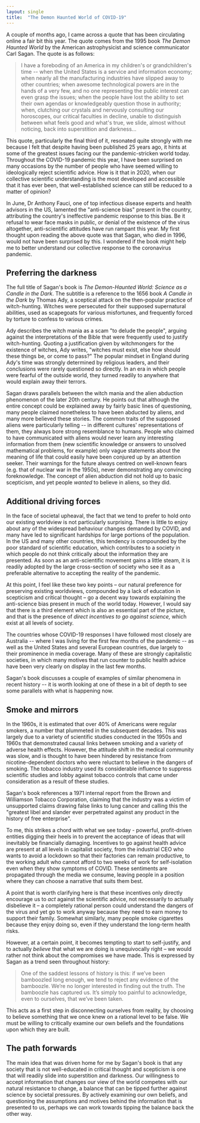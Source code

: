 ```yaml
---
layout: single
title:  "The Demon Haunted World of COVID-19"
---
```


A couple of months ago, I came across a quote that has been circulating online a fair bit this year. The quote comes from the 1995 book *The Demon Haunted World* by the American astrophysicist and science communicator Carl Sagan. The quote is as follows:

> I have a foreboding of an America in my children's or grandchildren's time -- when the United States is a service and information economy; when nearly all the manufacturing industries have slipped away to other countries; when awesome technological powers are in the hands of a very few, and no one representing the public interest can even grasp the issues; when the people have lost the ability to set their own agendas or knowledgeably question those in authority; when, clutching our crystals and nervously consulting our horoscopes, our critical faculties in decline, unable to distinguish between what feels good and what's true, we slide, almost without noticing, back into superstition and darkness...

This quote, particularly the final third of it, resonated quite strongly with me because I felt that despite having been published 25 years ago, it hints at some of the greatest issues facing our the pandemic-stricken world today. Throughout the COVID-19 pandemic this year, I have been surprised on many occasions by the number of people who have seemed willing to ideologically reject scientific advice. How is it that in 2020, when our collective scientific understanding is the most developed and accessible that it has ever been, that well-established science can still be reduced to a matter of opinion?

In June, Dr Anthony Fauci, one of top infectious disease experts and health advisors in the US, lamented the "anti-science bias" present in the country, attributing the country's ineffective pandemic response to this bias. Be it refusal to wear face masks in public, or denial of the existence of the virus altogether, anti-scientific attitudes have run rampant this year. My first thought upon reading the above quote was that Sagan, who died in 1996, would not have been surprised by this. I wondered if the book might help me to better understand our collective response to the coronavirus pandemic.

## Preferring the darkness

The full title of Sagan's book is *The Demon-Haunted World: Science as a Candle in the Dark*. The subtitle is a reference to the 1656 book *A Candle in the Dark* by Thomas Ady, a sceptical attack on the then-popular practice of witch-hunting. Witches were persecuted for their supposed supernatural abilities, used as scapegoats for various misfortunes, and frequently forced by torture to confess to various crimes.

Ady describes the witch mania as a scam "to delude the people", arguing against the interpretations of the Bible that were frequently used to justify witch-hunting. Quoting a justification given by witchmongers for the existence of witches, Ady writes, "witches must exist, else how should these things be, or come to pass?" The popular mindset in England during Ady's time was strongly determined by religious leaders, and their conclusions were rarely questioned so directly. In an era in which people were fearful of the outside world, they turned readily to anywhere that would explain away their terrors.

Sagan draws parallels between the witch mania and the alien abduction phenomenon of the later 20th century. He points out that although the entire concept could be explained away by fairly basic lines of questioning, many people claimed nonetheless to have been abducted by aliens, and many more believed these stories. The common traits of the supposed aliens were particularly telling -- in different cultures' representations of them, they always bore strong resemblance to humans. People who claimed to have communicated with aliens would never learn any interesting information from them (new scientific knowledge or answers to unsolved mathematical problems, for example) only vague statements about the meaning of life that could easily have been conjured up by an attention seeker. Their warnings for the future always centred on well-known fears (e.g. that of nuclear war in the 1950s), never demonstrating any convincing foreknowledge. The concept of alien abduction did not hold up to basic scepticism, and yet people *wanted* to believe in aliens, so they did.

## Additional driving forces

In the face of societal upheaval, the fact that we tend to prefer to hold onto our existing worldview is not particularly surprising. There is little to enjoy about any of the widespread behaviour changes demanded by COVID, and many have led to significant hardships for large portions of the population. In the US and many other countries, this tendency is compounded by the poor standard of scientific education, which contributes to a society in which people do not think critically about the information they are presented. As soon as an anti-scientific movement gains a little steam, it is readily adopted by the large cross-section of society who see it as a preferable alternative to accepting the reality of the pandemic.

At this point, I feel like these two key points – our natural preference for preserving existing worldviews, compounded by a lack of education in scepticism and critical thought – go a decent way towards explaining the anti-science bias present in much of the world today. However, I would say that there is a third element which is also an essential part of the picture, and that is the presence of *direct incentives to go against science,* which exist at all levels of society.

The countries whose COVID-19 responses I have followed most closely are Australia -- where I was living for the first few months of the pandemic -- as well as the United States and several European countries, due largely to their prominence in media coverage. Many of these are strongly capitalistic societies, in which many motives that run counter to public health advice have been very clearly on display in the last few months.

Sagan's book discusses a couple of examples of similar phenomena in recent history -- it is worth looking at one of these in a bit of depth to see some parallels with what is happening now.

## Smoke and mirrors

In the 1960s, it is estimated that over 40% of Americans were regular smokers, a number that plummeted in the subsequent decades. This was largely due to a variety of scientific studies conducted in the 1950s and 1960s that demonstrated causal links between smoking and a variety of adverse health effects. However, the attitude shift in the medical community was slow, and is thought to have been hindered by resistance from nicotine-dependent doctors who were reluctant to believe in the dangers of smoking. The tobacco industry used its considerable influence to suppress scientific studies and lobby against tobacco controls that came under consideration as a result of these studies.

Sagan's book references a 1971 internal report from the Brown and Williamson Tobacco Corporation, claiming that the industry was a victim of unsupported claims drawing false links to lung cancer and calling this the "greatest libel and slander ever perpetrated against any product in the history of free enterprise".

To me, this strikes a chord with what we see today - powerful, profit-driven entities digging their heels in to prevent the acceptance of ideas that will inevitably be financially damaging. Incentives to go against health advice are present at all levels in capitalist society, from the industrial CEO who wants to avoid a lockdown so that their factories can remain productive, to the working adult who cannot afford to two weeks of work for self-isolation even when they show symptoms of COVID. These sentiments are propagated through the media we consume, leaving people in a position where they can choose a narrative that suits them best.

A point that is worth clarifying here is that these incentives only directly encourage us to *act* against the scientific advice, not necessarily to actually disbelieve it  – a completely rational person could understand the dangers of the virus and yet go to work anyway because they need to earn money to support their family. Somewhat similarly, many people smoke cigarettes because they enjoy doing so, even if they understand the long-term health risks.

However, at a certain point, it becomes tempting to start to self-justify, and to actually *believe* that what we are doing is unequivocally right – we would rather not think about the compromises we have made. This is expressed by Sagan as a trend seen throughout history:

> One of the saddest lessons of history is this: if we’ve been bamboozled long enough, we tend to reject any evidence of the bamboozle. We’re no longer interested in finding out the truth. The bamboozle has captured us. It’s simply too painful to acknowledge, even to ourselves, that we’ve been taken.

This acts as a first step in disconnecting ourselves from reality, by choosing to believe something that we once knew on a rational level to be false. We must be willing to critically examine our own beliefs and the foundations upon which they are built.

## The path forwards

The main idea that was driven home for me by Sagan's book is that any society that is not well-educated in critical thought and scepticism is one that will readily slide into superstition and darkness. Our willingness to accept information that changes our view of the world competes with our natural resistance to change, a balance that can be tipped further against science by societal pressures. By actively examining our own beliefs, and questioning the assumptions and motives behind the information that is presented to us, perhaps we can work towards tipping the balance back the other way.
